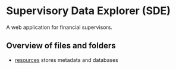 # Supervisory Data Explorer (SDE)

A web application for financial supervisors.

## Overview of files and folders

* [resources](resources) stores metadata and databases

